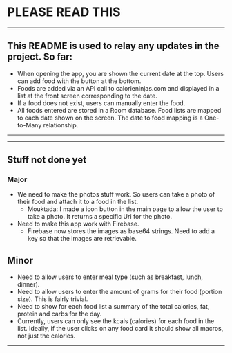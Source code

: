 # PLEASE READ THIS

***
## This README is used to relay any updates in the project. So far:

- When opening the app, you are shown the current date at the top. Users can add food with the button at the bottom.
- Foods are added via an API call to calorieninjas.com and displayed in a list at the front screen corresponding to the date.
- If a food does not exist, users can manually enter the food.
- All foods entered are stored in a Room database. Food lists are mapped to each date shown on the screen.
  The date to food mapping is a One-to-Many relationship.
***

***
## Stuff not done yet

### Major

- We need to make the photos stuff work. So users can take a photo of their food and attach it to a food in the list.
  - Mouktada: I made a icon button in the main page to allow the user to take a photo. It returns a specific Uri for the photo.
- Need to make this app work with Firebase.
  - Firebase now stores the images as base64 strings. Need to add a key so that the images are retrievable.

## Minor
- Need to allow users to enter meal type (such as breakfast, lunch, dinner).
- Need to allow users to enter the amount of grams for their food (portion size). This is fairly trivial.
- Need to show for each food list a summary of the total calories, fat, protein and carbs for the day.
- Currently, users can only see the kcals (calories) for each food in the list. Ideally, if the user clicks on any food
  card it should show all macros, not just the calories.
***
 